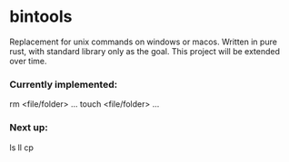 # bintools
Replacement for unix commands on windows or macos. Written in pure rust, with standard library only as the goal. This project will be extended over time.

### Currently implemented:
rm <file/folder> ...
touch <file/folder> ...

### Next up:
ls
ll
cp <source> <dest>
